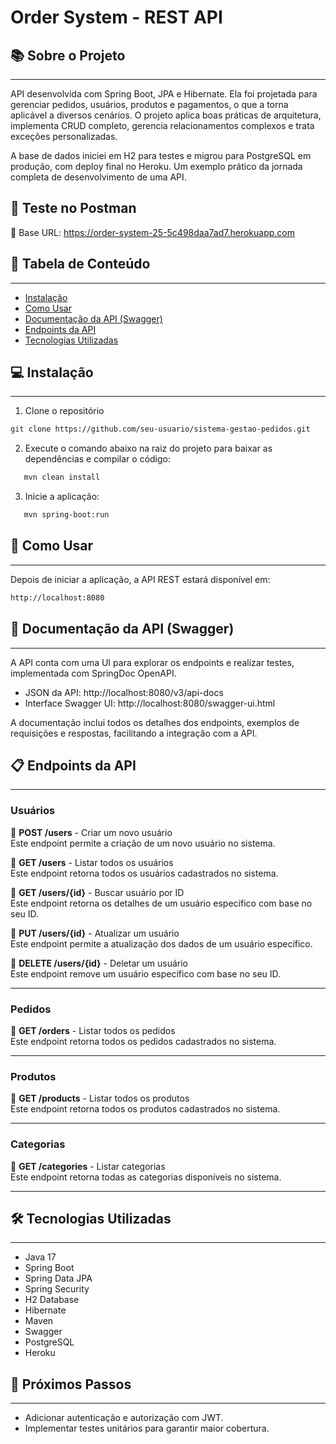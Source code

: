 # Order System - REST API

## 📚 Sobre o Projeto
***

API desenvolvida com Spring Boot, JPA e Hibernate. Ela foi projetada para gerenciar pedidos, usuários, produtos e pagamentos, o que a torna aplicável a diversos cenários. O projeto aplica boas práticas de arquitetura, implementa CRUD completo, gerencia relacionamentos complexos e trata exceções personalizadas.

A base de dados iniciei em H2 para testes e migrou para PostgreSQL em produção, com deploy final no Heroku. Um exemplo prático da jornada completa de desenvolvimento de uma API.

## 🚀 Teste no Postman 

🔗 Base URL: https://order-system-25-5c498daa7ad7.herokuapp.com

## 📖 Tabela de Conteúdo
***
- [Instalação](#-instalação)
- [Como Usar](#-como-usar)
- [Documentação da API (Swagger)](#-documentação-da-api-swagger)
- [Endpoints da API](#-endpoints-da-api)
- [Tecnologias Utilizadas](#-tecnologias-utilizadas)

## 💻 Instalação
***

1. Clone o repositório
```bash
git clone https://github.com/seu-usuario/sistema-gestao-pedidos.git
```

2. Execute o comando abaixo na raiz do projeto para baixar as dependências e compilar o código:
```bash
   mvn clean install
   ```

3. Inicie a aplicação:
```bash
   mvn spring-boot:run
   ```

## 🚀 Como Usar
***

Depois de iniciar a aplicação, a API REST estará disponível em:
```bash
http://localhost:8080
```

## 📘 Documentação da API (Swagger)
***

 A API conta com uma UI para explorar os endpoints e realizar testes, implementada com SpringDoc OpenAPI.

- JSON da API: http://localhost:8080/v3/api-docs
- Interface Swagger UI: http://localhost:8080/swagger-ui.html

A documentação inclui todos os detalhes dos endpoints, exemplos de requisições e respostas, facilitando a integração com a API.

## 📋 Endpoints da API
***

### **Usuários**

📌 **POST /users** - Criar um novo usuário  
Este endpoint permite a criação de um novo usuário no sistema.

📌 **GET /users** - Listar todos os usuários  
Este endpoint retorna todos os usuários cadastrados no sistema.

📌 **GET /users/{id}** - Buscar usuário por ID  
Este endpoint retorna os detalhes de um usuário específico com base no seu ID.

📌 **PUT /users/{id}** - Atualizar um usuário  
Este endpoint permite a atualização dos dados de um usuário específico.

📌 **DELETE /users/{id}** - Deletar um usuário  
Este endpoint remove um usuário específico com base no seu ID.

---

### **Pedidos**

📌 **GET /orders** - Listar todos os pedidos  
Este endpoint retorna todos os pedidos cadastrados no sistema.

---

### **Produtos**

📌 **GET /products** - Listar todos os produtos  
Este endpoint retorna todos os produtos cadastrados no sistema.

---

### **Categorias**

📌 **GET /categories** - Listar categorias  
Este endpoint retorna todas as categorias disponíveis no sistema.

---

## 🛠️ Tecnologias Utilizadas
***

- Java 17
- Spring Boot 
- Spring Data JPA
- Spring Security
- H2 Database
- Hibernate
- Maven
- Swagger
- PostgreSQL
- Heroku

## 🔗 Próximos Passos
*** 

- Adicionar autenticação e autorização com JWT.
- Implementar testes unitários para garantir maior cobertura.
